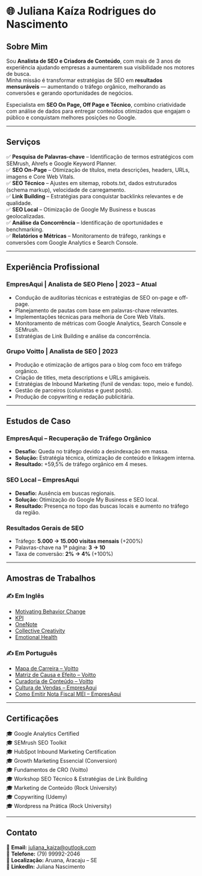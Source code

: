 
# 🌐 Juliana Kaíza Rodrigues do Nascimento  

## Sobre Mim  
Sou **Analista de SEO e Criadora de Conteúdo**, com mais de 3 anos de experiência ajudando empresas a aumentarem sua visibilidade nos motores de busca.  
Minha missão é transformar estratégias de SEO em **resultados mensuráveis** — aumentando o tráfego orgânico, melhorando as conversões e gerando oportunidades de negócios.  

Especialista em **SEO On Page, Off Page e Técnico**, combino criatividade com análise de dados para entregar conteúdos otimizados que engajam o público e conquistam melhores posições no Google.  

---

## Serviços  
✅ **Pesquisa de Palavras-chave** – Identificação de termos estratégicos com SEMrush, Ahrefs e Google Keyword Planner.  
✅ **SEO On-Page** – Otimização de títulos, meta descrições, headers, URLs, imagens e Core Web Vitals.  
✅ **SEO Técnico** – Ajustes em sitemap, robots.txt, dados estruturados (schema markup), velocidade de carregamento.  
✅ **Link Building** – Estratégias para conquistar backlinks relevantes e de qualidade.  
✅ **SEO Local** – Otimização de Google My Business e buscas geolocalizadas.  
✅ **Análise da Concorrência** – Identificação de oportunidades e benchmarking.  
✅ **Relatórios e Métricas** – Monitoramento de tráfego, rankings e conversões com Google Analytics e Search Console.  

---

## Experiência Profissional  

### **EmpresAqui | Analista de SEO Pleno | 2023 – Atual**  
- Condução de auditorias técnicas e estratégias de SEO on-page e off-page.  
- Planejamento de pautas com base em palavras-chave relevantes.  
- Implementações técnicas para melhoria de Core Web Vitals.  
- Monitoramento de métricas com Google Analytics, Search Console e SEMrush.  
- Estratégias de Link Building e análise da concorrência.  

### **Grupo Voitto | Analista de SEO | 2023**  
- Produção e otimização de artigos para o blog com foco em tráfego orgânico.  
- Criação de titles, meta descriptions e URLs amigáveis.  
- Estratégias de Inbound Marketing (funil de vendas: topo, meio e fundo).  
- Gestão de parceiros (colunistas e guest posts).  
- Produção de copywriting e redação publicitária.  

---

## Estudos de Caso  

### **EmpresAqui – Recuperação de Tráfego Orgânico**  
- **Desafio:** Queda no tráfego devido a desindexação em massa.  
- **Solução:** Estratégia técnica, otimização de conteúdo e linkagem interna.  
- **Resultado:** +59,5% de tráfego orgânico em 4 meses.  

### **SEO Local – EmpresAqui**  
- **Desafio:** Ausência em buscas regionais.  
- **Solução:** Otimização do Google My Business e SEO local.  
- **Resultado:** Presença no topo das buscas locais e aumento no tráfego da região.  

### **Resultados Gerais de SEO**  
- Tráfego: **5.000 → 15.000 visitas mensais** (+200%)  
- Palavras-chave na 1ª página: **3 → 10**  
- Taxa de conversão: **2% → 4%** (+100%)  

---

## Amostras de Trabalhos  

### ✍️ Em Inglês  
- [Motivating Behavior Change](https://www.thinkleansixsigma.com/article/motivating-behavior-change)  
- [KPI](https://www.thinkleansixsigma.com/article/kpi)  
- [OneNote](https://www.thinkleansixsigma.com/article/onenote)  
- [Collective Creativity](https://www.thinkleansixsigma.com/article/collective-creativity)  
- [Emotional Health](https://www.thinkleansixsigma.com/article/emotional-health)  

### ✍️ Em Português  
- [Mapa de Carreira – Voitto](https://voitto.com.br/blog/artigo/mapa-de-carreira)  
- [Matriz de Causa e Efeito – Voitto](https://voitto.com.br/blog/artigo/matriz-de-causa-e-efeito)  
- [Curadoria de Conteúdo – Voitto](https://voitto.com.br/blog/artigo/curadoria-de-conteudo)  
- [Cultura de Vendas – EmpresAqui](https://www.empresaqui.com.br/blog/cultura-de-vendas/)  
- [Como Emitir Nota Fiscal MEI – EmpresAqui](https://www.empresaqui.com.br/blog/como-emitir-nota-fiscal-mei/)  

---

## Certificações  
🎓 Google Analytics Certified  
🎓 SEMrush SEO Toolkit  
🎓 HubSpot Inbound Marketing Certification  
🎓 Growth Marketing Essencial (Conversion)  
🎓 Fundamentos de CRO (Voitto)  
🎓 Workshop SEO Técnico & Estratégias de Link Building  
🎓 Marketing de Conteúdo (Rock University)  
🎓 Copywriting (Udemy)  
🎓 Wordpress na Prática (Rock University)  

---

## Contato  
📧 **Email:** juliana_kaiza@outlook.com  
📱 **Telefone:** (79) 99992-2046  
📍 **Localização:** Aruana, Aracaju – SE  
🔗 **LinkedIn:** Juliana Nascimento  
